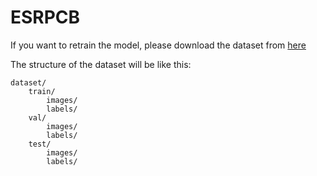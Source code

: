 # ESRPCB

If you want to retrain the model, please download the dataset from [here](https://www.kaggle.com/datasets/norbertelter/pcb-defect-dataset)

The structure of the dataset will be like this:
```
dataset/
    train/
        images/
        labels/
    val/
        images/
        labels/
    test/
        images/
        labels/

```